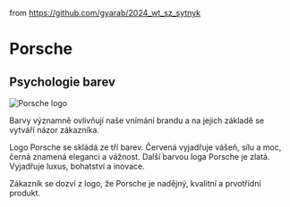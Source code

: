 from <https://github.com/gyarab/2024_wt_sz_sytnyk>

# Porsche
## Psychologie barev
![Porsche logo](https://content-hub.imgix.net/35zKpYU1krR7TYqE5h3pYu/893c1d2d87db65d4c135784eb26f7e22/the-20history-20of-20the-20porsche-20logo-20and-20crest-20NEW.jpg?w=2064)

Barvy významně ovlivňují naše vnímání brandu a na jejich základě se vytváří názor zákazníka. 

Logo Porsche se skládá ze tří barev. Červená vyjadřuje vášeň, sílu a moc, černá znamená eleganci a vážnost. Další barvou loga Porsche je zlatá. Vyjadřuje luxus, bohatství a inovace. 

Zákazník se dozví z logo, že Porsche je nadějný, kvalitní a prvotřídní produkt. 
